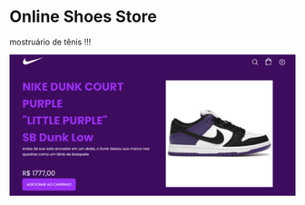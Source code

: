# Online Shoes Store
mostruário de tênis !!!

![Imagem da tela inicial](https://github.com/doglaS2/online-shoes-store/blob/master/mostrando.png)
